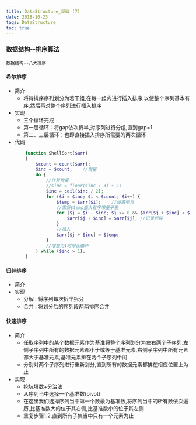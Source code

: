 ```yaml
---
title: DataStructure_基础 (7)
date: 2018-10-23
tags: DataStructure
toc: true
---
```


### 数据结构--排序算法
    数据结构--八大排序

<!-- more -->

#### 希尔排序
- 简介
    * 将待排序序列划分为若干组,在每一组内进行插入排序,以使整个序列基本有序,然后再对整个序列进行插入排序
- 实现
    * 三个循环完成
    * 第一层循环：将gap依次折半,对序列进行分组,直到gap=1
    * 第二、三层循环：也即直接插入排序所需要的两次循环
- 代码
    ```php
        function ShellSort($arr)
        {
            $count = count($arr);
            $inc = $count;    //增量
            do {
                //计算增量
                //$inc = floor($inc / 3) + 1;
                $inc = ceil($inc / 2);
                for ($i = $inc; $i < $count; $i++) {
                    $temp = $arr[$i];    //设置哨兵
                    //需将$temp插入有序增量子表
                    for ($j = $i - $inc; $j >= 0 && $arr[$j + $inc] < $arr[$j]; $j -= $inc) {
                        $arr[$j + $inc] = $arr[$j]; //记录后移
                    }
                    //插入
                    $arr[$j + $inc] = $temp;
                }
                //增量为1时停止循环
            } while ($inc > 1);
        }
    ```

#### 归并排序
- 简介
- 实现
    * 分解 : 将序列每次折半拆分
    * 合并 : 将划分后的序列段两两排序合并

#### 快速排序
- 简介
    * 任取序列中的某个数据元素作为基准将整个序列划分为左右两个子序列.左侧子序列中所有的数据元素都小于或等于基准元素,右侧子序列中所有元素都大于基准元素,基准元素排在两个子序列中间
    * 分别对两个子序列进行重新划分,直到所有的数据元素都排在相应位置上为止
- 实现
    * 挖坑填数+分治法
    * 从序列当中选择一个基准数(pivot)
    * 在这里我们选择序列当中第一个数最为基准数,将序列当中的所有数依次遍历,比基准数大的位于其右侧,比基准数小的位于其左侧
    * 重复步骤1.2,直到所有子集当中只有一个元素为止

